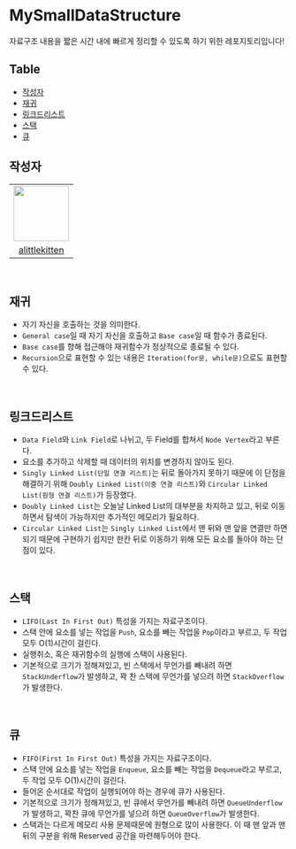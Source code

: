 # MySmallDataStructure
자료구조 내용을 짧은 시간 내에 빠르게 정리할 수 있도록 하기 위한 레포지토리입니다!

## Table

- [작성자](#작성자)
- [재귀](#재귀)
- [링크드리스트](#링크드리스트)
- [스택](#스택)
- [큐](#큐)


## 작성자

<div>
  <table align="center">
    <tr>
      <td>  
        <a href="https://github.com/alittlekitten">
          <img src="https://avatars.githubusercontent.com/alittlekitten" width="100"/>
        </a>
      </td>
    </tr>
    <tr>
      <td align="center">
        <a href="https://github.com/alittlekitten">
          alittlekitten
        </a>
      </td>
    </tr>
  </table>
</div>

<br/>

## 재귀
- 자기 자신을 호출하는 것을 의미한다.
- `General case`일 때 자기 자신을 호출하고 `Base case`일 때 함수가 종료된다.
- `Base case`를 향해 접근해야 재귀함수가 정상적으로 종료될 수 있다.
- `Recursion`으로 표현할 수 있는 내용은 `Iteration(for문, while문)`으로도 표현할 수 있다.

<br />

## 링크드리스트
- `Data Field`와 `Link Field`로 나뉘고, 두 Field를 합쳐서 `Node Vertex`라고 부른다.
- 요소를 추가하고 삭제할 때 데이터의 위치를 변경하지 않아도 된다.
- `Singly Linked List(단일 연결 리스트)`는 뒤로 돌아가지 못하기 때문에 이 단점을 해결하기 위해 `Doubly Linked List(이중 연결 리스트)`와 `Circular Linked List(원형 연결 리스트)`가 등장했다.
- `Doubly Linked List`는 오늘날 Linked List의 대부분을 차지하고 있고, 뒤로 이동하면서 탐색이 가능하지만 추가적인 메모리가 필요하다.
- `Circular Linked List`는 `Singly Linked List`에서 맨 뒤와 맨 앞을 연결만 하면 되기 때문에 구현하기 쉽지만 한칸 뒤로 이동하기 위해 모든 요소를 돌아야 하는 단점이 있다.

<br />

## 스택
- `LIFO(Last In First Out)` 특성을 가지는 자료구조이다.
- 스택 안에 요소를 넣는 작업을 `Push`, 요소를 빼는 작업을 `Pop`이라고 부르고, 두 작업 모두 O(1)시간이 걸린다.
- 실행취소, 혹은 재귀함수의 실행에 스택이 사용된다.
- 기본적으로 크기가 정해져있고, 빈 스택에서 무언가를 빼내려 하면 `StackUnderflow`가 발생하고, 꽉 찬 스택에 무언가를 넣으려 하면 `StackOverflow`가 발생한다.

<br />

## 큐
- `FIFO(First In First Out)` 특성을 가지는 자료구조이다.
- 스택 안에 요소를 넣는 작업을 `Enqueue`, 요소를 빼는 작업을 `Dequeue`라고 부르고, 두 작업 모두 O(1)시간이 걸린다.
- 들어온 순서대로 작업이 실행되어야 하는 경우에 큐가 사용된다.
- 기본적으로 크기가 정해져있고, 빈 큐에서 무언가를 빼내려 하면 `QueueUnderflow`가 발생하고, 꽉찬 큐에 무언가를 넣으려 하면 `QueueOverflow`가 발생한다.
- 스택과는 다르게 메모리 사용 문제때문에 원형으로 많이 사용한다. 이 때 맨 앞과 맨 뒤의 구분을 위해 Reserved 공간을 마련해두어야 한다.

<br />
